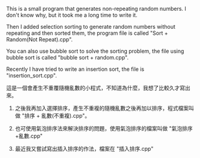 This is a small program that generates non-repeating random numbers. I don't know why, but it took me a long time to write it.

Then I added selection sorting to generate random numbers without repeating and then sorted them, the program file is called "Sort + Random(Not Repeat).cpp".

You can also use bubble sort to solve the sorting problem, the file using bubble sort is called "bubble sort + random.cpp".

Recently I have tried to write an insertion sort, the file is "insertion_sort.cpp".

這是一個會產生不重覆隨機亂數的小程式，不知道為什麼，我想了比較久才寫出來。

1. 之後我再加入選擇排序，產生不重複的隨機亂數之後再加以排序，程式檔案叫做 "排序 + 亂數(不重複).cpp"。

2. 也可使用氣泡排序法來解決排序的問題，使用氣泡排序的檔案叫做 "氣泡排序+亂數.cpp"

3. 最近我又嘗試寫出插入排序的作法，檔案在 "插入排序.cpp"

